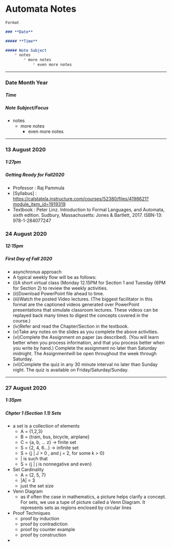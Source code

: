 # **Automata Notes**


```Markdown
Format

### **Date**

##### **Time**

##### Note Subject
    * notes
        * more notes
            * even more notes
```

---

### **Date Month Year**

##### ***Time***

##### **Note Subject/Focus**

* notes
  * more notes
    * even more notes

---

### **13 August 2020**

##### ***1:27pm***

##### **Getting Ready for Fall2020**

* Professor : Raj Pammula
* [Syllabus] : https://calstatela.instructure.com/courses/52380/files/4198621?module_item_id=1919319
* Textbook : Peter Linz. Introduction to Formal Languages, and Automata, sixth edition.
Sudbury, Massachusetts: Jones & Bartlett, 2017. ISBN-13: 978-1-284077247

### **24 August 2020**

##### ***12:15pm***

##### **First Day of Fall 2020**

* asynchronus approach
* A typical weekly flow will be as follows:
* (i)A short virtual class (Monday 12.15PM for Section 1 and Tuesday (6PM for Section 2) to review the weekly activities. 
* (ii)Download PowerPoint file ahead to time.
* (iii)Watch the posted Video lectures. (The biggest facilitator in this format are the captioned videos generated over PowerPoint presentations that simulate classroom lectures. These videos can be replayed back many times to digest the concepts covered in the course.)
* (iv)Refer and read the Chapter/Section in the textbook.
* (v)Take any notes on the slides as you complete the above activities.
* (vi)Complete the Assignment on paper (as described).  (You will learn better when you process information, and that you process better when you write by hand.) Complete the assignment no later than Saturday midnight. The Assignmentwill be open throughout the week through Saturday.
* (vii)Complete the quiz in any 30 minute interval no later than Sunday night. The quiz is available on Friday/Saturday/Sunday.

---

### **27 August 2020**

##### ***1:35pm***

##### **Chpter 1 (Section 1.1) Sets**

* a set is a collection of elements 
  *  A = {1,2,3}
  *  B = {train, bus, bicycle, airplane}
  *  C = {a, b, ... z} -> finite set
  *  S = {2, 4, 6...} -> infinite set
  *  S = {j | J > 0 , and j = 2, for some k > 0}
  *  | is such that
  *  S = {j | j is nonnegative and even}
* Set Cardinality
  * A = {2, 5, 7}
  * |A| = 3
  * just the set size
* Venn Diagram
  * as if often the case in mathematics, a picture helps clarify a concept. For sets, we use a tupe of picture called a Venn Diagram. It represents sets as regions enclosed by circular lines
* Proof Techniques
  * proof by induction
  * proof by contradiction
  * proof by counter example
  * proof by construction
* 